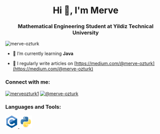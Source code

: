 <h1 align="center">Hi 👋, I'm Merve</h1>
<h3 align="center">Mathematical Engineering Student at Yildiz Technical University</h3>

<p align="left"> <img src="https://komarev.com/ghpvc/?username=merve-ozturk&label=Profile%20views&color=0e75b6&style=flat" alt="merve-ozturk" /> </p>

- 🌱 I’m currently learning **Java**

- 📝 I regularly write articles on [https://medium.com/@merve-ozturk](https://medium.com/@merve-ozturk)

<h3 align="left">Connect with me:</h3>
<p align="left">
<a href="https://linkedin.com/in/merveozturk1" target="blank"><img align="center" src="https://raw.githubusercontent.com/rahuldkjain/github-profile-readme-generator/master/src/images/icons/Social/linked-in-alt.svg" alt="merveozturk1" height="30" width="40" /></a>
<a href="https://medium.com/@merve-ozturk" target="blank"><img align="center" src="https://raw.githubusercontent.com/rahuldkjain/github-profile-readme-generator/master/src/images/icons/Social/medium.svg" alt="@merve-ozturk" height="30" width="40" /></a>
</p>

<h3 align="left">Languages and Tools:</h3>
<p align="left"> <a href="https://www.cprogramming.com/" target="_blank" rel="noreferrer"> <img src="https://raw.githubusercontent.com/devicons/devicon/master/icons/c/c-original.svg" alt="c" width="40" height="40"/> </a> <a href="https://www.python.org" target="_blank" rel="noreferrer"> <img src="https://raw.githubusercontent.com/devicons/devicon/master/icons/python/python-original.svg" alt="python" width="40" height="40"/> </a> </p>

